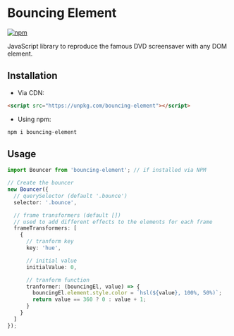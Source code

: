 # Bouncing Element

[![npm](https://img.shields.io/npm/v/bouncing-element/latest)](https://www.npmjs.com/package/bouncing-element)

JavaScript library to reproduce the famous DVD screensaver with any DOM element.

## Installation

- Via CDN:

```html
<script src="https://unpkg.com/bouncing-element"></script>
```

- Using npm:

```bash
npm i bouncing-element
```

## Usage

```ts
import Bouncer from 'bouncing-element'; // if installed via NPM

// Create the bouncer
new Bouncer({
  // querySelector (default '.bounce')
  selector: '.bounce',

  // frame transformers (default [])
  // used to add different effects to the elements for each frame
  frameTransformers: [
    {
      // tranform key
      key: 'hue',

      // initial value
      initialValue: 0,

      // tranform function
      tranformer: (bouncingEl, value) => {
        bouncingEl.element.style.color = `hsl(${value}, 100%, 50%)`;
        return value == 360 ? 0 : value + 1;
      }
    }
  ]
});
```
